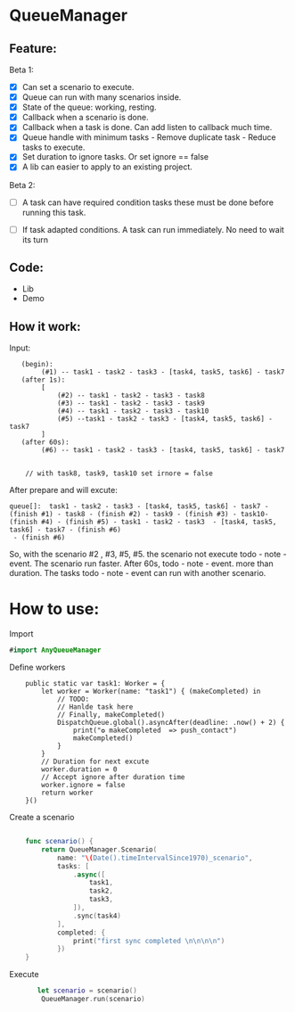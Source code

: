# QueueManager

## Feature:

Beta 1:
- [x] Can set a scenario to execute.
- [x] Queue can run with many scenarios inside.
- [x] State of the queue: working, resting.
- [x] Callback when a scenario is done.  
- [x] Callback when a task is done. Can add listen to callback much time.
- [x] Queue handle with minimum tasks - Remove duplicate task - Reduce tasks to execute.
- [x] Set duration to ignore tasks. Or set ignore == false
- [x] A lib can easier to apply to an existing project.

Beta 2:
- [ ] A task can have required condition tasks these must be done before running this task.
- [ ] If task adapted conditions. A task can run immediately. No need to wait its turn


## Code:
- Lib
- Demo


## How it work:

Input:

```
   (begin):
        (#1) -- task1 - task2 - task3 - [task4, task5, task6] - task7
   (after 1s):
        [
            (#2) -- task1 - task2 - task3 - task8
            (#3) -- task1 - task2 - task3 - task9
            (#4) -- task1 - task2 - task3 - task10
            (#5) --task1 - task2 - task3 - [task4, task5, task6] - task7
        ]
   (after 60s):
        (#6) -- task1 - task2 - task3 - [task4, task5, task6] - task7
        
        
    // with task8, task9, task10 set irnore = false

```

 After prepare and will excute:

```
queue[]:  task1 - task2 - task3 - [task4, task5, task6] - task7 - (finish #1) - task8 - (finish #2) - task9 - (finish #3) - task10- (finish #4) - (finish #5) - task1 - task2 - task3  - [task4, task5, task6] - task7 - (finish #6)
 - (finish #6)

```

So, with the scenario #2 , #3, #5, #5. the scenario not execute  todo - note - event. The scenario run faster.
After 60s, todo - note - event. more than duration. The tasks todo - note - event can run with another scenario.

# How to use:

Import

``` swift
#import AnyQueueManager
```


Define workers

```
    public static var task1: Worker = {
        let worker = Worker(name: "task1") { (makeCompleted) in
            // TODO:
            // Hanlde task here
            // Finally, makeCompleted()
            DispatchQueue.global().asyncAfter(deadline: .now() + 2) {
                print("✪ makeCompleted  => push_contact")
                makeCompleted()
            }
        }
        // Duration for next excute
        worker.duration = 0
        // Accept ignore after duration time
        worker.ignore = false
        return worker
    }()

```
Create a scenario

```swift

    func scenario() {
        return QueueManager.Scenario(
            name: "\(Date().timeIntervalSince1970)_scenario",
            tasks: [
                .async([
                    task1,
                    task2,
                    task3,
                ]),
                .sync(task4)
            ],
            completed: {
                print("first sync completed \n\n\n\n")
            })
    }

```

Execute

```swift
       let scenario = scenario()
        QueueManager.run(scenario)
```

